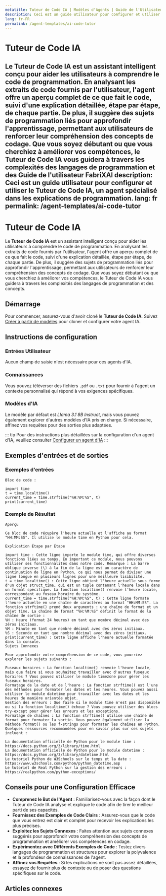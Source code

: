 ```yaml
---
metatitle: Tuteur de Code IA | Modèles d'Agents | Guide de l'Utilisateur FabriXAI
description: Ceci est un guide utilisateur pour configurer et utiliser le Tuteur de Code IA, un agent spécialisé dans les explications de programmation.
lang: fr-FR
permalink: /agent-templates/ai-code-tutor
---
```


# Tuteur de Code IA

Le **Tuteur de Code IA** est un assistant intelligent conçu pour aider les utilisateurs à comprendre le code de programmation. En analysant les extraits de code fournis par l'utilisateur, l'agent offre un aperçu complet de ce que fait le code, suivi d'une explication détaillée, étape par étape, de chaque partie. De plus, il suggère des sujets de programmation liés pour approfondir l'apprentissage, permettant aux utilisateurs de renforcer leur compréhension des concepts de codage. Que vous soyez débutant ou que vous cherchiez à améliorer vos compétences, le Tuteur de Code IA vous guidera à travers les complexités des langages de programmation et des Guide de l'utilisateur FabriXAI
description: Ceci est un guide utilisateur pour configurer et utiliser le Tuteur de Code IA, un agent spécialisé dans les explications de programmation.
lang: fr
permalink: /agent-templates/ai-code-tutor
---

# Tuteur de Code IA

Le **Tuteur de Code IA** est un assistant intelligent conçu pour aider les utilisateurs à comprendre le code de programmation. En analysant les extraits de code fournis par l'utilisateur, l'agent offre un aperçu complet de ce que fait le code, suivi d'une explication détaillée, étape par étape, de chaque partie. De plus, il suggère des sujets de programmation liés pour approfondir l'apprentissage, permettant aux utilisateurs de renforcer leur compréhension des concepts de codage. Que vous soyez débutant ou que vous cherchiez à améliorer vos compétences, le Tuteur de Code IA vous guidera à travers les complexités des langages de programmation et des concepts.

## Démarrage

Pour commencer, assurez-vous d'avoir cloné le **Tuteur de Code IA**. Suivez [Créer à partir de modèles](/fr-us/create-from-templates/) pour cloner et configurer votre agent IA.

## Instructions de configuration

### Entrées Utilisateur

Aucun champ de saisie n'est nécessaire pour ces agents d'IA.

### Connaissances

Vous pouvez téléverser des fichiers `.pdf` ou `.txt` pour fournir à l'agent un contexte personnalisé qui répond à vos exigences spécifiques.

### Modèles d'IA

Le modèle par défaut est *Llama 3.1 8B Instruct*, mais vous pouvez également explorer d'autres modèles d'IA pris en charge. Si nécessaire, affinez vos requêtes pour des sorties plus adaptées.

::: tip
Pour des instructions plus détaillées sur la configuration d'un agent d'IA, veuillez consulter [Configurer un agent d'IA](/fr-us/configure-ai-agent/)
:::

## Exemples d'entrées et de sorties

### Exemples d'entrées

```
Bloc de code :

import time
t = time.localtime()
current_time = time.strftime("%H:%M:%S", t)
print(current_time)
```

### Exemple de Résultat

```
Aperçu

Ce bloc de code récupère l'heure actuelle et l'affiche au format "HH:MM:SS". Il utilise le module time en Python pour cela.

Explication Étape par Étape

import time : Cette ligne importe le module time, qui offre diverses fonctions liées au temps. En important ce module, nous pouvons utiliser ses fonctionnalités dans notre code. Remarque : La barre oblique inverse (\) à la fin de la ligne est un caractère de continuation de ligne en Python, ce qui nous permet de diviser une ligne longue en plusieurs lignes pour une meilleure lisibilité.
t = time.localtime() : Cette ligne obtient l'heure actuelle sous forme d'un objet struct_time, qui est un tuple contenant l'heure locale dans un format spécifique. La fonction localtime() renvoie l'heure locale, correspondant au fuseau horaire du système.
current_time = time.strftime("%H:%M:%S", t) : Cette ligne formate l'heure actuelle en une chaîne de caractères au format "HH:MM:SS". La fonction strftime() prend deux arguments : une chaîne de format et un objet time. La chaîne de format "%H:%M:%S" définit le format de la chaîne de sortie :
%H : Heure (format 24 heures) en tant que nombre décimal avec des zéros initiaux.
%M : Minute en tant que nombre décimal avec des zéros initiaux.
%S : Seconde en tant que nombre décimal avec des zéros initiaux.
print(current_time) : Cette ligne affiche l'heure actuelle formatée dans la console.
Sujets Connexes

Pour approfondir votre compréhension de ce code, vous pourriez explorer les sujets suivants :

Fuseaux horaires : La fonction localtime() renvoie l'heure locale, mais que faire si vous souhaitez travailler avec d'autres fuseaux horaires ? Vous pouvez utiliser le module timezone pour gérer les fuseaux horaires.
Formatage de la date et de l'heure : La fonction strftime() est l'une des méthodes pour formater les dates et les heures. Vous pouvez aussi utiliser le module datetime pour travailler avec les dates et les heures de manière orientée objet.
Gestion des erreurs : Que faire si le module time n'est pas disponible ou si la fonction localtime() échoue ? Vous pouvez utiliser des blocs try-except pour gérer les erreurs et les exceptions.
Formatage de chaînes : La fonction strftime() utilise une chaîne de format pour formater la sortie. Vous pouvez également utiliser la méthode format() ou les f-strings pour formater les chaînes en Python.
Quelques ressources recommandées pour en savoir plus sur ces sujets incluent :

La documentation officielle de Python pour le module time : https://docs.python.org/3/library/time.html
La documentation officielle de Python pour le module datetime : https://docs.python.org/3/library/datetime.html
Le tutoriel Python de W3Schools sur le temps et la date : https://www.w3schools.com/python/python_datetime.asp
Le tutoriel de Real Python sur la gestion des erreurs : https://realpython.com/python-exceptions/
```

## Conseils pour une Configuration Efficace

- **Comprenez le But de l'Agent** : Familiarisez-vous avec la façon dont le Tuteur de Code IA analyse et explique le code afin de tirer le meilleur parti de ses capacités.
- **Fournissez des Exemples de Code Clairs** : Assurez-vous que le code que vous entrez est clair et complet pour recevoir les explications les plus précises.
- **Exploitez les Sujets Connexes** : Faites attention aux sujets connexes suggérés pour approfondir votre compréhension des concepts de programmation et améliorer vos compétences en codage.
- **Expérimentez avec Différents Exemples de Code** : Testez divers langages de programmation et structures pour explorer la polyvalence et la profondeur de connaissances de l'agent.
- **Affinez vos Requêtes** : Si les explications ne sont pas assez détaillées, essayez de fournir plus de contexte ou de poser des questions spécifiques sur le code.

## Articles connexes
